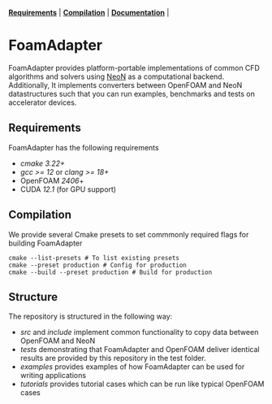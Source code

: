 **[Requirements](#requirements)** |
**[Compilation](#Compilation)** |
**[Documentation](https://exasim-project.com/FoamAdapter/latest)** |
# FoamAdapter

FoamAdapter provides platform-portable implementations of common CFD algorithms and solvers using
[NeoN](https://github.com/exasim-project/NeoN) as a computational backend.
Additionally, It implements converters between OpenFOAM and NeoN datastructures such that you can run examples, benchmarks and tests on accelerator devices.

## Requirements

FoamAdapter has the following requirements

*  _cmake 3.22+_
*  _gcc >= 12_ or  _clang >= 18+_
* OpenFOAM _2406_+
* CUDA  _12.1_ (for GPU support)

## Compilation

We provide several Cmake presets to set commmonly required flags for building FoamAdapter

    cmake --list-presets # To list existing presets
    cmake --preset production # Config for production
    cmake --build --preset production # Build for production

## Structure

The repository is structured in the following way:
- *src* and *include* implement common functionality to copy data between OpenFOAM and NeoN
- *tests* demonstrating that FoamAdapter and OpenFOAM deliver identical results are provided by this repository in the test folder.
- *examples* provides examples of how FoamAdapter can be used for writing applications
- *tutorials* provides tutorial cases which can be run like typical OpenFOAM cases
